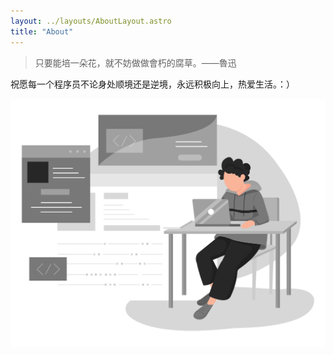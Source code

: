 ```yaml
---
layout: ../layouts/AboutLayout.astro
title: "About"
---
```


> 只要能培一朵花，就不妨做做會朽的腐草。——魯迅

祝愿每一个程序员不论身处顺境还是逆境，永远积极向上，热爱生活。：）

<div>
  <img src="/assets/dev.svg" class="sm:w-1/2 mx-auto" alt="coding dev illustration">
</div>
